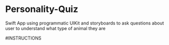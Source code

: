 # Personality-Quiz
Swift App using programmatic UIKit and storyboards to ask questions about user to understand what type of animal they are

#INSTRUCTIONS
